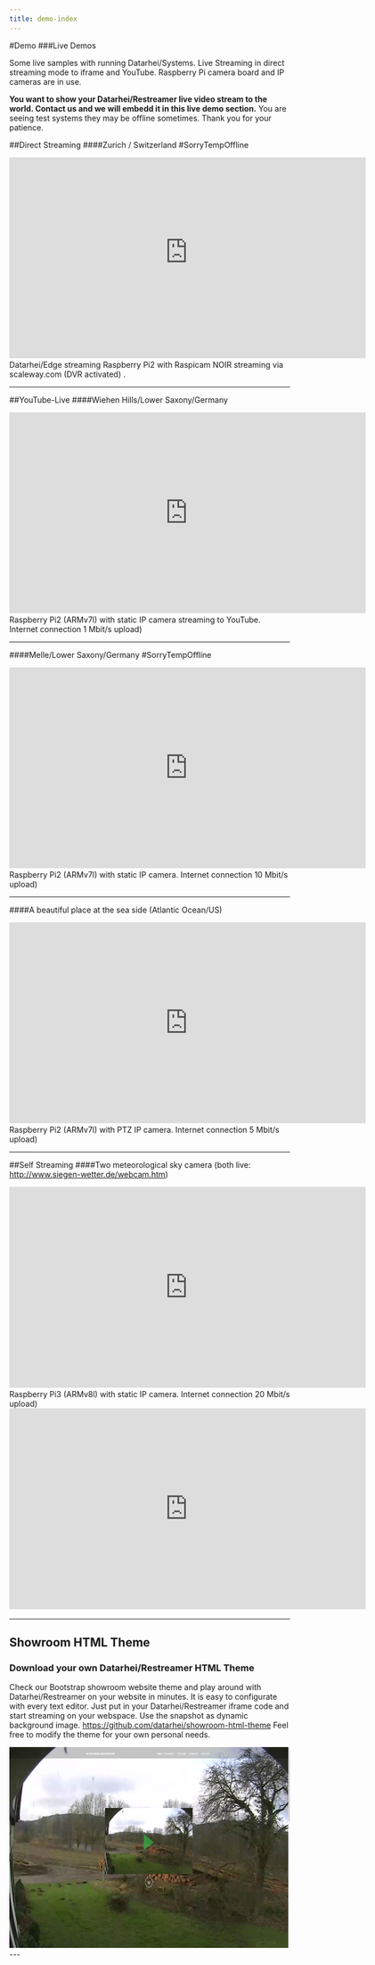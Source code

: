 ```yaml
---
title: demo-index
---
```

#Demo 
###Live Demos

Some live samples with running Datarhei/Systems. Live Streaming in direct streaming mode to iframe and YouTube. 
Raspberry Pi camera board and IP cameras are in use.  

**You want to show your Datarhei/Restreamer live video stream to the world. Contact us and we will embedd it in this live demo section.** 
You are seeing test systems they may be offline sometimes. Thank you for your patience.

##Direct Streaming
####Zurich / Switzerland #SorryTempOffline

<iframe width="640" height="360" src="https://f136fb70-2695-4de0-a2f7-a7f0068ba466.pub.cloud.scaleway.com/?stream=raspicam" name="restreamer-player" scrolling="no" frameborder="0" webkitallowfullscreen="true" mozallowfullscreen="true" allowfullscreen="true"></iframe>  
Datarhei/Edge streaming Raspberry Pi2 with Raspicam NOIR streaming via scaleway.com (DVR activated) . 

---
##YouTube-Live
####Wiehen Hills/Lower Saxony/Germany

<iframe width="640" height="360" src="https://www.youtube.com/embed/2thkGfAZ4gE" frameborder="0" allowfullscreen></iframe> 
Raspberry Pi2 (ARMv7l) with static IP camera streaming to YouTube. Internet connection 1 Mbit/s upload)  

---
####Melle/Lower Saxony/Germany #SorryTempOffline

<iframe width="640" height="360" src="https://www.youtube.com/embed/ZGpVkR1igHQ" frameborder="0" allowfullscreen></iframe>
Raspberry Pi2 (ARMv7l) with static IP camera. Internet connection 10 Mbit/s upload)  

---
####A beautiful place at the sea side (Atlantic Ocean/US)

<iframe width="640" height="360" src="https://www.youtube.com/embed/-DnQQKyvG1Q" frameborder="0" allowfullscreen></iframe>
Raspberry Pi2 (ARMv7l) with PTZ IP camera. Internet connection 5 Mbit/s upload)  

---
##Self Streaming
####Two meteorological sky camera (both live: http://www.siegen-wetter.de/webcam.htm)

<iframe src="http://wetter-siegen.zapto.org:8080/player.html" name="restreamer-player" width="640" height="360" scrolling="no" frameborder="0" webkitallowfullscreen="true" mozallowfullscreen="true" allowfullscreen="true"></iframe>
Raspberry Pi3 (ARMv8l) with static IP camera. Internet connection 20 Mbit/s upload)   

<iframe width="640" height="360" src="https://www.youtube.com/embed/CAPzcviC7Zg" frameborder="0" allowfullscreen></iframe>

---
## Showroom HTML Theme
### Download your own Datarhei/Restreamer HTML Theme
Check our Bootstrap showroom website theme and play around with Datarhei/Restreamer on your website in minutes. It is easy to configurate with every text editor. Just put in your Datarhei/Restreamer iframe code and start streaming on your webspace. Use the snapshot as dynamic background image. <a href="https://github.com/datarhei/showroom-html-theme" target="_blank">https://github.com/datarhei/showroom-html-theme</a> Feel free to modify the theme for your own personal needs.

<img src="../img/showroom-theme-scr.jpg" width="640" height="360">
---
